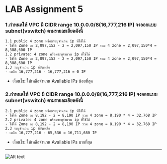 # **LAB Assignment 5**
### 1.กำหนดให้ VPC มี CIDR range 10.0.0.0/8(16,777,216 IP) จงออกแบบ subnet(vswitch) ตามรายละเอียดดังนี้
    1.1 public 4 zone พร้อมระบุจำนวน ip ที่ใช้ได้
    - ใช้ได้ Zone ละ 2,097,152 - 2 = 2,097,150 IP รวม 4 zone = 2,097,150*4 = 8,388,600 IP
    1.2 private: 4 zone พร้อมระบุจำนวน ip ที่ใช้ได้
    - ใช้ได้ Zone ละ 2,097,152 - 2 = 2,097,150 IP รวม 4 zone = 2,097,150*4 = 8,388,600 IP 
    1.3 ระบุจำนวน ip ที่ยังเหลือ
    - เหลือ 16,777,216 - 16,777,216 = 0 IP
    
* เงื่อนไข: ให้เหลือจำนวน Available IPs น้อยที่สุด

### 2.กำหนดให้ VPC มี CIDR range 10.0.0.0/8(16,777,216 IP) จงออกแบบ subnet(vswitch) ตามรายละเอียดดังนี้
    2.1 public 4 zone พร้อมระบุจำนวน ip ที่ใช้ได้
    - ใช้ได้ Zone ละ 8,192 - 2 = 8,190 IP รวม 4 zone = 8,190 * 4 = 32,768 IP
    2.2 private: 4 zone พร้อมระบุจำนวน ip ที่ใช้ได้
    - ใช้ได้ Zone ละ 8,192 - 2 = 8,190 IP รวม 4 zone = 8,190 * 4 = 32,768 IP
    2.3 ระบุจำนวน ip ที่ยังเหลือ
    - เหลือ 16,777,216 - 65,536 = 16,711,680 IP
* เงื่อนไข: ให้เหลือจำนวน Available IPs มากที่สุด

***  ***
![Alt text](./as-01.pic.drawio.png)